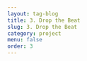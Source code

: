 ```yaml
---
layout: tag-blog
title: 3. Drop the Beat
slug: 3. Drop the Beat
category: project
menu: false
order: 3
---
```

